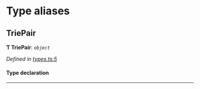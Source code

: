 

# Type aliases

<a id="triepair"></a>

##  TriePair

**Ƭ TriePair**: *`object`*

*Defined in [types.ts:5](https://github.com/polkadot-js/common/blob/7b0a39a/packages/trie-hash/src/types.ts#L5)*

#### Type declaration

___

